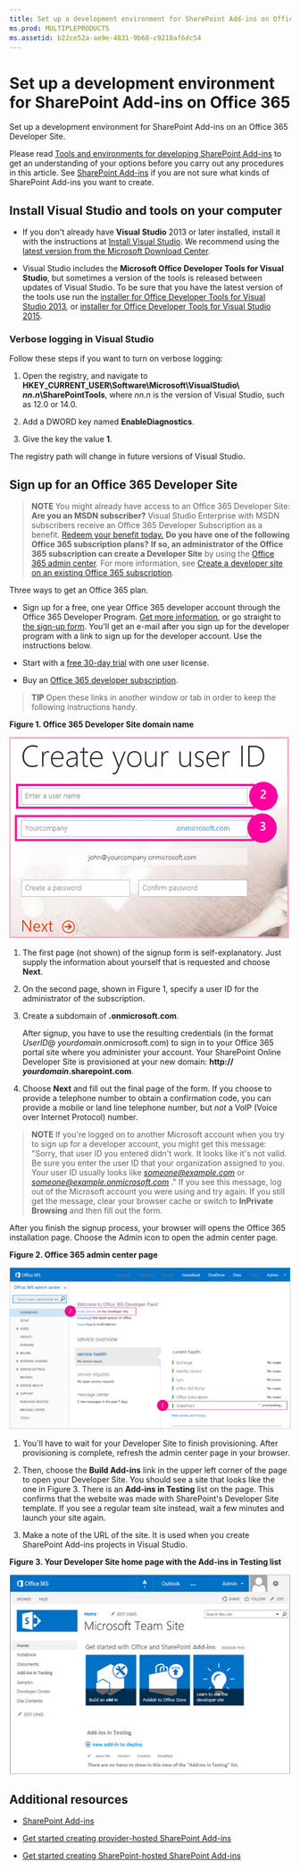 ```yaml
---
title: Set up a development environment for SharePoint Add-ins on Office 365
ms.prod: MULTIPLEPRODUCTS
ms.assetid: b22ce52a-ae9e-4831-9b68-c9210af6dc54
---
```



# Set up a development environment for SharePoint Add-ins on Office 365
Set up a development environment for SharePoint Add-ins on an Office 365 Developer Site.
 




Please read  [Tools and environments for developing SharePoint Add-ins](tools-and-environments-for-developing-sharepoint-add-ins.md) to get an understanding of your options before you carry out any procedures in this article. See [SharePoint Add-ins](sharepoint-add-ins.md) if you are not sure what kinds of SharePoint Add-ins you want to create.
## Install Visual Studio and tools on your computer
<a name="devenv_vs"> </a>


- If you don't already have **Visual Studio** 2013 or later installed, install it with the instructions at [Install Visual Studio](http://msdn.microsoft.com/library/da049020-cfda-40d7-8ff4-7492772b620f.aspx). We recommend using the  [latest version from the Microsoft Download Center](https://www.visualstudio.com/downloads/download-visual-studio-vs).


- Visual Studio includes the **Microsoft Office Developer Tools for Visual Studio**, but sometimes a version of the tools is released between updates of Visual Studio. To be sure that you have the latest version of the tools use run the [installer for Office Developer Tools for Visual Studio 2013](http://aka.ms/OfficeDevToolsForVS2013), or  [installer for Office Developer Tools for Visual Studio 2015](http://aka.ms/OfficeDevToolsForVS2015). 



### Verbose logging in Visual Studio

Follow these steps if you want to turn on verbose logging:




1. Open the registry, and navigate to **HKEY_CURRENT_USER\\Software\\Microsoft\\VisualStudio\\ _nn.n_\\SharePointTools**, where _nn.n_ is the version of Visual Studio, such as 12.0 or 14.0.


2. Add a DWORD key named **EnableDiagnostics**.


3. Give the key the value **1**.


The registry path will change in future versions of Visual Studio.




## Sign up for an Office 365 Developer Site
<a name="o365_signup"> </a>


> **NOTE**
>  You might already have access to an Office 365 Developer Site:
> **Are you an MSDN subscriber?** Visual Studio Enterprise with MSDN subscribers receive an Office 365 Developer Subscription as a benefit. [Redeem your benefit today.](https://msdn.microsoft.com/subscriptions/manage/default.aspx)
> **Do you have one of the following Office 365 subscription plans?**
> **If so, an administrator of the Office 365 subscription can create a Developer Site** by using the [Office 365 admin center](https://portal.microsoftonline.com/admin/default.aspx). For more information, see  [Create a developer site on an existing Office 365 subscription](create-a-developer-site-on-an-existing-office-365-subscription.md). 




Three ways to get an Office 365 plan. 




- Sign up for a free, one year Office 365 developer account through the Office 365 Developer Program.  [Get more information](http://dev.office.com/devprogram), or go straight to  [the sign-up form](https://profile.microsoft.com/RegSysProfileCenter/wizardnp.aspx?wizid=14b845d0-938c-45af-b061-f798fbb4d170). You'll get an e-mail after you sign up for the developer program with a link to sign up for the developer account. Use the instructions below.


- Start with a  [free 30-day trial](https://portal.microsoftonline.com/Signup/MainSignUp.aspx?OfferId=6881A1CB-F4EB-4db3-9F18-388898DAF510&amp;DL=DEVELOPERPACK) with one user license.


- Buy an  [Office 365 developer subscription](https://portal.microsoftonline.com/Signup/MainSignUp.aspx?OfferId=C69E7747-2566-4897-8CBA-B998ED3BAB88&amp;DL=DEVELOPERPACK). 



> **TIP**
> Open these links in another window or tab in order to keep the following instructions handy. 





**Figure 1. Office 365 Developer Site domain name**








![Page 2 of Sign up form for Office 365 account](images/ff384c69-56bf-4ceb-81c3-8b874e2407f0.png)












1. The first page (not shown) of the signup form is self-explanatory. Just supply the information about yourself that is requested and choose **Next**.


2. On the second page, shown in Figure 1, specify a user ID for the administrator of the subscription.


3. Create a subdomain of **.onmicrosoft.com**. 

    After signup, you have to use the resulting credentials (in the format  _UserID_@ _yourdomain_.onmicrosoft.com) to sign in to your Office 365 portal site where you administer your account. Your SharePoint Online Developer Site is provisioned at your new domain: **http:// _yourdomain_.sharepoint.com**.


4. Choose **Next** and fill out the final page of the form. If you choose to provide a telephone number to obtain a confirmation code, you can provide a mobile or land line telephone number, but *not*  a VoIP (Voice over Internet Protocol) number.




> **NOTE**
> If you're logged on to another Microsoft account when you try to sign up for a developer account, you might get this message: "Sorry, that user ID you entered didn't work. It looks like it's not valid. Be sure you enter the user ID that your organization assigned to you. Your user ID usually looks like  *someone@example.com*  or *someone@example.onmicrosoft.com*  ."
> If you see this message, log out of the Microsoft account you were using and try again. If you still get the message, clear your browser cache or switch to **InPrivate Browsing** and then fill out the form.




After you finish the signup process, your browser will opens the Office 365 installation page. Choose the Admin icon to open the admin center page.




**Figure 2. Office 365 admin center page**








![Screenshot that shows the Office 365 admin center.](images/SP15_Office365AdminInset_border.png)








1. You'll have to wait for your Developer Site to finish provisioning. After provisioning is complete, refresh the admin center page in your browser.


2. Then, choose the **Build Add-ins** link in the upper left corner of the page to open your Developer Site. You should see a site that looks like the one in Figure 3. There is an **Add-ins in Testing** list on the page. This confirms that the website was made with SharePoint's Developer Site template. If you see a regular team site instead, wait a few minutes and launch your site again.


3. Make a note of the URL of the site. It is used when you create SharePoint Add-ins projects in Visual Studio.



**Figure 3. Your Developer Site home page with the Add-ins in Testing list**








![Screenshot that shows the Developer site homepage.](images/SP15_DeveloperSiteHome_border.png)












## Additional resources
<a name="SP15SetupSPO365_bk_addlresources"> </a>


-  [SharePoint Add-ins](sharepoint-add-ins.md)


-  [Get started creating provider-hosted SharePoint Add-ins](get-started-creating-provider-hosted-sharepoint-add-ins.md)


-  [Get started creating SharePoint-hosted SharePoint Add-ins](get-started-creating-sharepoint-hosted-sharepoint-add-ins.md)







